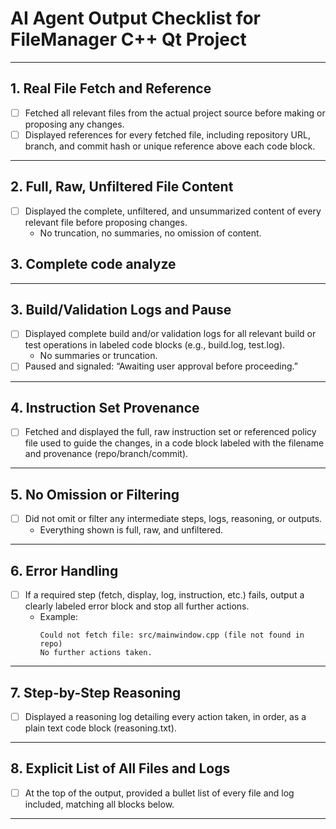 # AI Agent Output Checklist for FileManager C++ Qt Project

---

## 1. Real File Fetch and Reference

- [ ] Fetched all relevant files from the actual project source before making or proposing any changes.
- [ ] Displayed references for every fetched file, including repository URL, branch, and commit hash or unique reference above each code block.

---

## 2. Full, Raw, Unfiltered File Content

- [ ] Displayed the complete, unfiltered, and unsummarized content of every relevant file before proposing changes.
  - No truncation, no summaries, no omission of content.


## 3. Complete code analyze 

---

## 3. Build/Validation Logs and Pause

- [ ] Displayed complete build and/or validation logs for all relevant build or test operations in labeled code blocks (e.g., build.log, test.log).
  - No summaries or truncation.
- [ ] Paused and signaled: “Awaiting user approval before proceeding.”

---

## 4. Instruction Set Provenance

- [ ] Fetched and displayed the full, raw instruction set or referenced policy file used to guide the changes, in a code block labeled with the filename and provenance (repo/branch/commit).

---

## 5. No Omission or Filtering

- [ ] Did not omit or filter any intermediate steps, logs, reasoning, or outputs.
  - Everything shown is full, raw, and unfiltered.

---

## 6. Error Handling

- [ ] If a required step (fetch, display, log, instruction, etc.) fails, output a clearly labeled error block and stop all further actions.
  - Example:
    ```text name=error.txt
    Could not fetch file: src/mainwindow.cpp (file not found in repo)
    No further actions taken.
    ```

---

## 7. Step-by-Step Reasoning

- [ ] Displayed a reasoning log detailing every action taken, in order, as a plain text code block (reasoning.txt).

---

## 8. Explicit List of All Files and Logs

- [ ] At the top of the output, provided a bullet list of every file and log included, matching all blocks below.

---
